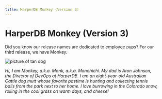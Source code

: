 ```yaml
---
title: HarperDB Monkey (Version 3)
---
```


# HarperDB Monkey (Version 3)

Did you know our release names are dedicated to employee pups? For our third release, we have Monkey.

![picture of tan dog](/img/v4.1/dogs/monkey.webp)

_Hi, I am Monkey, a.k.a. Monk, a.k.a. Monchichi. My dad is Aron Johnson, the Director of DevOps at HarperDB. I am an eight-year-old Australian Cattle dog mutt whose favorite pastime is hunting and collecting tennis balls from the park next to her home. I love burrowing in the Colorado snow, rolling in the cool grass on warm days, and cheese!_
